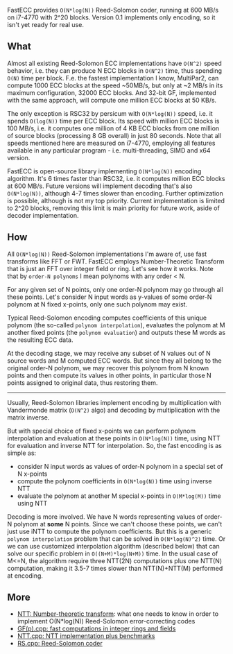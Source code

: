 FastECC provides `O(N*log(N))` Reed-Solomon coder, running at 600 MB/s on i7-4770 with 2^20 blocks.
Version 0.1 implements only encoding, so it isn't yet ready for real use.


## What

Almost all existing Reed-Solomon ECC implementations have `O(N^2)` speed behavior,
i.e. they can produce N ECC blocks in `O(N^2)` time, thus spending `O(N)` time per block.
F.e. the fastest implementation I know, MultiPar2, can compute 1000 ECC blocks at the speed ~50MB/s,
but only at ~2 MB/s in its maximum configuration, 32000 ECC blocks.
And 32-bit GF, implemented with the same approach, will compute one million ECC blocks at 50 KB/s.

The only exception is RSC32 by persicum with `O(N*log(N))` speed, i.e. it spends `O(log(N))` time per ECC block.
Its speed with million ECC blocks is 100 MB/s,
i.e. it computes one million of 4 KB ECC blocks from one million of source blocks
(processing 8 GB overall) in just 80 seconds.
Note that all speeds mentioned here are measured on i7-4770, employing all features available in any particular program -
i.e. multi-threading, SIMD and x64 version.

FastECC is open-source library implementing `O(N*log(N))` encoding algorithm.
It's 6 times faster than RSC32, i.e. it computes million ECC blocks at 600 MB/s.
Future versions will implement decoding that's also `O(N*log(N))`, although 4-7 times slower than encoding.
Further optimization is possible, although is not my top priority.
Current implementation is limited to 2^20 blocks, removing this limit is main priority for future work,
aside of decoder implementation.


## How

All `O(N*log(N))` Reed-Solomon implementations I'm aware of, use fast transforms like FFT or FWT.
FastECC employs Number-Theoretic Transform that is just an FFT over integer field or ring.
Let's see how it works. Note that by `order-N polynoms` I mean polynoms with any order < N.

For any given set of N points, only one order-N polynom may go through all these points.
Let's consider N input words as y-values of some order-N polynom at N fixed x-points,
only one such polynom may exist.

Typical Reed-Solomon encoding computes coefficients of this unique polynom (the so-called `polynom interpolation`),
evaluates the polynom at M another fixed points (the `polynom evaluation`)
and outputs these M words as the resulting ECC data.

At the decoding stage, we may receive any subset of N values out of N source words and M computed ECC words.
But since they all belong to the original order-N polynom, we may recover this polynom from N known points
and then compute its values in other points, in particular those N points assigned to original data, thus restoring them.

---

Usually, Reed-Solomon libraries implement encoding by multiplication with Vandermonde matrix (`O(N^2)` algo)
and decoding by multiplication with the matrix inverse.

But with special choice of fixed x-points we can perform polynom interpolation and evaluation at these points
in `O(N*log(N))` time, using NTT for evaluation and inverse NTT for interpolation. So, the fast encoding is as simple as:
- consider N input words as values of order-N polynom in a special set of N x-points
- compute the polynom coefficients in `O(N*log(N))` time using inverse NTT
- evaluate the polynom at another M special x-points in `O(M*log(M))` time using NTT

Decoding is more involved. We have N words representing values of order-N polynom at **some** N points.
Since we can't choose these points, we can't just use iNTT to compute the polynom coefficients.
But this is a generic `polynom interpolation` problem that can be solved in `O(N*log(N)^2)` time.
Or we can use customized interpolation algorithm (described below)
that can solve our specific problem in `O((N+M)*log(N+M))` time.
In the usual case of M<=N, the algorithm require three NTT(2N) computations plus one NTT(N) computation,
making it 3.5-7 times slower than NTT(N)+NTT(M) performed at encoding.


## More

- [NTT: Number-theoretic transform](Overview.md): what one needs to know in order to implement O(N*log(N)) Reed-Solomon error-correcting codes
- [GF(p).cpp: fast computations in integer rings and fields](GF.md)
- [NTT.cpp: NTT implementation plus benchmarks](NTT.md)
- [RS.cpp: Reed-Solomon coder](RS.md)
